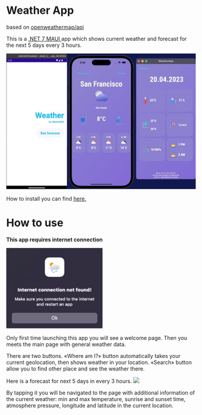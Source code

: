 # Weather App

based on [openweathermap/api](https://openweathermap.org/api)

This is a [.NET 7 MAUI ](https://dotnet.microsoft.com/en-us/apps/maui)app which shows current weather and forecast for the next 5 days every 3 hours.

![](AppPresentation.jpeg)

How to install you can find [here.](https://github.com/dotnet/maui/wiki#getting-started)


# How to use

**This app requires internet connection**

![](internetException.png)


Only first time launching this app you will see a welcome page. Then you meets the main page with general weather data. 

There are two buttons. «Where am I?» button automatically takes your current geolocation, then shows weather in your location. «Search» button allow you to find other place and see the weather there.

Here is a forecast for next 5 days in every 3 hours. 
![](collectionView.png)

By tapping it you will be navigated to the page with additional information of the current weather: min and max temperature, sunrise and sunset time, atmosphere pressure, longitude and latitude in the current location.
